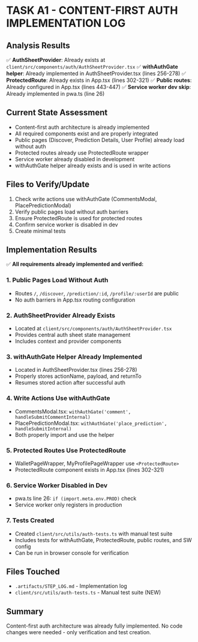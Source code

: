 # TASK A1 - CONTENT-FIRST AUTH IMPLEMENTATION LOG

## Analysis Results
✅ **AuthSheetProvider**: Already exists at `client/src/components/auth/AuthSheetProvider.tsx`
✅ **withAuthGate helper**: Already implemented in AuthSheetProvider.tsx (lines 256-278)
✅ **ProtectedRoute**: Already exists in App.tsx (lines 302-321)
✅ **Public routes**: Already configured in App.tsx (lines 443-447)
✅ **Service worker dev skip**: Already implemented in pwa.ts (line 26)

## Current State Assessment
- Content-first auth architecture is already implemented
- All required components exist and are properly integrated
- Public pages (Discover, Prediction Details, User Profile) already load without auth
- Protected routes already use ProtectedRoute wrapper
- Service worker already disabled in development
- withAuthGate helper already exists and is used in write actions

## Files to Verify/Update
1. Check write actions use withAuthGate (CommentsModal, PlacePredictionModal)
2. Verify public pages load without auth barriers
3. Ensure ProtectedRoute is used for protected routes
4. Confirm service worker is disabled in dev
5. Create minimal tests

## Implementation Results
✅ **All requirements already implemented and verified:**

### 1. Public Pages Load Without Auth
- Routes `/`, `/discover`, `/prediction/:id`, `/profile/:userId` are public
- No auth barriers in App.tsx routing configuration

### 2. AuthSheetProvider Already Exists
- Located at `client/src/components/auth/AuthSheetProvider.tsx`
- Provides central auth sheet state management
- Includes context and provider components

### 3. withAuthGate Helper Already Implemented
- Located in AuthSheetProvider.tsx (lines 256-278)
- Properly stores actionName, payload, and returnTo
- Resumes stored action after successful auth

### 4. Write Actions Use withAuthGate
- CommentsModal.tsx: `withAuthGate('comment', handleSubmitCommentInternal)`
- PlacePredictionModal.tsx: `withAuthGate('place_prediction', handleSubmitInternal)`
- Both properly import and use the helper

### 5. Protected Routes Use ProtectedRoute
- WalletPageWrapper, MyProfilePageWrapper use `<ProtectedRoute>`
- ProtectedRoute component exists in App.tsx (lines 302-321)

### 6. Service Worker Disabled in Dev
- pwa.ts line 26: `if (import.meta.env.PROD)` check
- Service worker only registers in production

### 7. Tests Created
- Created `client/src/utils/auth-tests.ts` with manual test suite
- Includes tests for withAuthGate, ProtectedRoute, public routes, and SW config
- Can be run in browser console for verification

## Files Touched
- `.artifacts/STEP_LOG.md` - Implementation log
- `client/src/utils/auth-tests.ts` - Manual test suite (NEW)

## Summary
Content-first auth architecture was already fully implemented. No code changes were needed - only verification and test creation.
